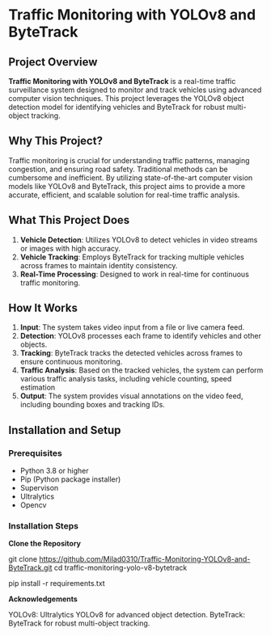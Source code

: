 # Traffic Monitoring with YOLOv8 and ByteTrack

## Project Overview

**Traffic Monitoring with YOLOv8 and ByteTrack** 
is a real-time traffic surveillance system designed to monitor and track vehicles using advanced computer vision techniques.
This project leverages the YOLOv8 object detection model for identifying vehicles and ByteTrack for robust multi-object tracking.

## Why This Project?

Traffic monitoring is crucial for understanding traffic patterns, managing congestion, and ensuring road safety. 
Traditional methods can be cumbersome and inefficient. By utilizing state-of-the-art computer vision models like YOLOv8 and ByteTrack, 
this project aims to provide a more accurate, efficient, and scalable solution for real-time traffic analysis.

## What This Project Does

1. **Vehicle Detection**: Utilizes YOLOv8 to detect vehicles in video streams or images with high accuracy.
2. **Vehicle Tracking**: Employs ByteTrack for tracking multiple vehicles across frames to maintain identity consistency.
3. **Real-Time Processing**: Designed to work in real-time for continuous traffic monitoring.

## How It Works

1. **Input**: The system takes video input from a file or live camera feed.
2. **Detection**: YOLOv8 processes each frame to identify vehicles and other objects.
3. **Tracking**: ByteTrack tracks the detected vehicles across frames to ensure continuous monitoring.
4. **Traffic Analysis**: Based on the tracked vehicles, the system can perform various traffic analysis tasks, including vehicle counting, speed estimation
5. **Output**: The system provides visual annotations on the video feed, including bounding boxes and tracking IDs.

## Installation and Setup

### Prerequisites

- Python 3.8 or higher
- Pip (Python package installer)
- Supervison
- Ultralytics
- Opencv

### Installation Steps

**Clone the Repository**

git clone https://github.com/Milad0310/Traffic-Monitoring-YOLOv8-and-ByteTrack.git
cd traffic-monitoring-yolo-v8-bytetrack

pip install -r requirements.txt 

**Acknowledgements**

YOLOv8: Ultralytics YOLOv8 for advanced object detection.
ByteTrack: ByteTrack for robust multi-object tracking.
